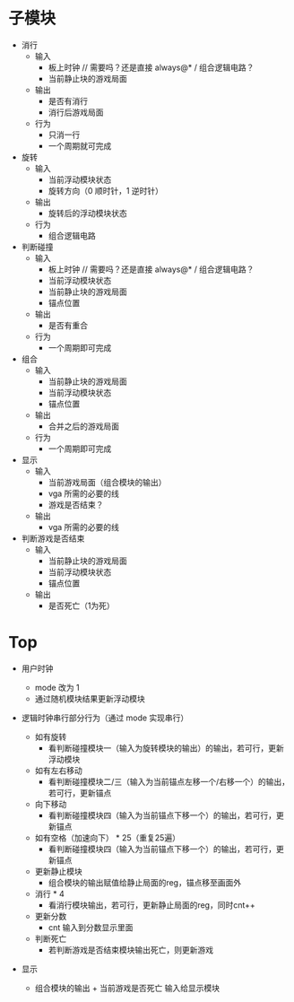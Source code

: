 # 子模块

* 消行
  * 输入
    * 板上时钟 // 需要吗？还是直接 always@* / 组合逻辑电路？
    * 当前静止块的游戏局面
  * 输出
    * 是否有消行
    * 消行后游戏局面
  * 行为
    * 只消一行
    * 一个周期就可完成
* 旋转
  * 输入
    * 当前浮动模块状态
    * 旋转方向（0 顺时针，1 逆时针）
  * 输出
    * 旋转后的浮动模块状态
  * 行为
    * 组合逻辑电路
* 判断碰撞
  * 输入
    * 板上时钟 // 需要吗？还是直接 always@* / 组合逻辑电路？
    * 当前浮动模块状态
    * 当前静止块的游戏局面
    * 锚点位置
  * 输出
    * 是否有重合
  * 行为
    * 一个周期即可完成
* 组合
  * 输入
    * 当前静止块的游戏局面
    * 当前浮动模块状态
    * 锚点位置
  * 输出
    * 合并之后的游戏局面
  * 行为
    * 一个周期即可完成
* 显示
  * 输入
    * 当前游戏局面（组合模块的输出）
    * vga 所需的必要的线
    * 游戏是否结束？
  * 输出
    * vga 所需的必要的线
* 判断游戏是否结束
  * 输入
    * 当前静止块的游戏局面
    * 当前浮动模块状态
    * 锚点位置
  * 输出
    * 是否死亡（1为死）

# Top

* 用户时钟
  * mode 改为 1
  * 通过随机模块结果更新浮动模块

* 逻辑时钟串行部分行为（通过 mode 实现串行）
  * 如有旋转
    * 看判断碰撞模块一（输入为旋转模块的输出）的输出，若可行，更新浮动模块
  * 如有左右移动
    * 看判断碰撞模块二/三（输入为当前锚点左移一个/右移一个）的输出，若可行，更新锚点
  * 向下移动
    * 看判断碰撞模块四（输入为当前锚点下移一个）的输出，若可行，更新锚点
  * 如有空格（加速向下） * 25（重复25遍）
    * 看判断碰撞模块四（输入为当前锚点下移一个）的输出，若可行，更新锚点
  * 更新静止模块
    * 组合模块的输出赋值给静止局面的reg，锚点移至画面外
  * 消行 * 4
    * 看消行模块输出，若可行，更新静止局面的reg，同时cnt++
  * 更新分数
    * cnt 输入到分数显示里面
  * 判断死亡
    * 若判断游戏是否结束模块输出死亡，则更新游戏

* 显示
  * 组合模块的输出 + 当前游戏是否死亡 输入给显示模块
